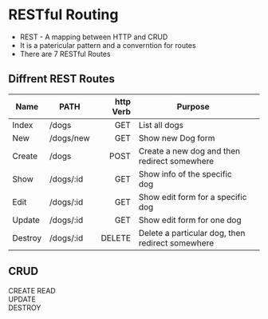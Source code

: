 # RESTful Routing
* REST - A mapping between HTTP and CRUD
* It is a patericular pattern and a converntion for routes
* There are 7 RESTful Routes

## Diffrent REST Routes
| Name    | PATH      | http Verb | Purpose                                          |   |
|---------|-----------|----------:|--------------------------------------------------|---|
| Index   | /dogs     | GET       | List all dogs                                    |   |
| New     | /dogs/new | GET       | Show new Dog form                                |   |
| Create  | /dogs     | POST      | Create a new dog and then redirect somewhere     |   |
| Show    | /dogs/:id | GET       | Show info of the specific dog                    |   |
| Edit    | /dogs/:id | GET       | Show edit form for a specific dog                |   |
| Update  | /dogs/:id | GET       | Show edit form for one dog                       |   |
| Destroy | /dogs/:id | DELETE    | Delete a particular dog, then redirect somewhere |   |

## CRUD
CREATE
READ        
UPDATE     
DESTROY     